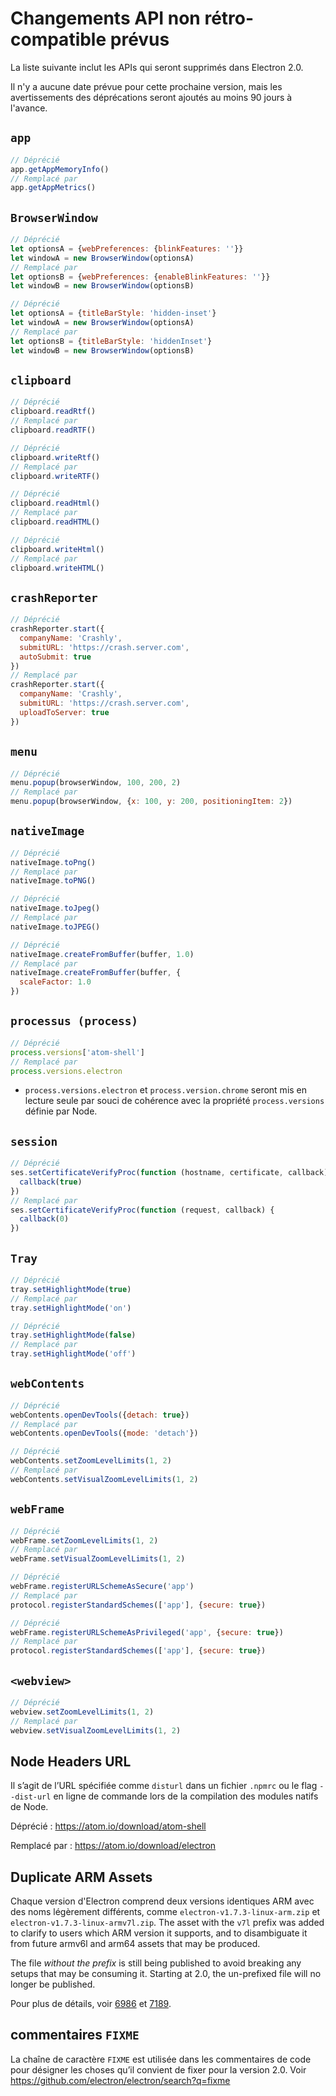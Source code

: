 # Changements API non rétro-compatible prévus

La liste suivante inclut les APIs qui seront supprimés dans Electron 2.0.

Il n'y a aucune date prévue pour cette prochaine version, mais les avertissements des déprécations seront ajoutés au moins 90 jours à l'avance.

## `app`

```js
// Déprécié
app.getAppMemoryInfo()
// Remplacé par
app.getAppMetrics()
```

## `BrowserWindow`

```js
// Déprécié
let optionsA = {webPreferences: {blinkFeatures: ''}}
let windowA = new BrowserWindow(optionsA)
// Remplacé par
let optionsB = {webPreferences: {enableBlinkFeatures: ''}}
let windowB = new BrowserWindow(optionsB)
```

```js
// Déprécié
let optionsA = {titleBarStyle: 'hidden-inset'}
let windowA = new BrowserWindow(optionsA)
// Remplacé par
let optionsB = {titleBarStyle: 'hiddenInset'}
let windowB = new BrowserWindow(optionsB)
```

## `clipboard`

```js
// Déprécié
clipboard.readRtf()
// Remplacé par
clipboard.readRTF()

// Déprécié
clipboard.writeRtf()
// Remplacé par
clipboard.writeRTF()

// Déprécié
clipboard.readHtml()
// Remplacé par
clipboard.readHTML()

// Déprécié
clipboard.writeHtml()
// Remplacé par
clipboard.writeHTML()
```

## `crashReporter`

```js
// Déprécié
crashReporter.start({
  companyName: 'Crashly',
  submitURL: 'https://crash.server.com',
  autoSubmit: true
})
// Remplacé par
crashReporter.start({
  companyName: 'Crashly',
  submitURL: 'https://crash.server.com',
  uploadToServer: true
})
```

## `menu`

```js
// Déprécié
menu.popup(browserWindow, 100, 200, 2)
// Remplacé par
menu.popup(browserWindow, {x: 100, y: 200, positioningItem: 2})
```

## `nativeImage`

```js
// Déprécié
nativeImage.toPng()
// Remplacé par
nativeImage.toPNG()

// Déprécié
nativeImage.toJpeg()
// Remplacé par
nativeImage.toJPEG()

// Déprécié
nativeImage.createFromBuffer(buffer, 1.0)
// Remplacé par
nativeImage.createFromBuffer(buffer, {
  scaleFactor: 1.0
})
```

## `processus (process)`

```js
// Déprécié
process.versions['atom-shell']
// Remplacé par
process.versions.electron
```

* `process.versions.electron` et `process.version.chrome` seront mis en lecture seule par souci de cohérence avec la propriété `process.versions` définie par Node.

## `session`

```js
// Déprécié
ses.setCertificateVerifyProc(function (hostname, certificate, callback) {
  callback(true)
})
// Remplacé par
ses.setCertificateVerifyProc(function (request, callback) {
  callback(0)
})
```

## `Tray`

```js
// Déprécié
tray.setHighlightMode(true)
// Remplacé par
tray.setHighlightMode('on')

// Déprécié
tray.setHighlightMode(false)
// Remplacé par
tray.setHighlightMode('off')
```

## `webContents`

```js
// Déprécié
webContents.openDevTools({detach: true})
// Remplacé par
webContents.openDevTools({mode: 'detach'})
```

```js
// Déprécié
webContents.setZoomLevelLimits(1, 2)
// Remplacé par
webContents.setVisualZoomLevelLimits(1, 2)
```

## `webFrame`

```js
// Déprécié
webFrame.setZoomLevelLimits(1, 2)
// Remplacé par
webFrame.setVisualZoomLevelLimits(1, 2)

// Déprécié
webFrame.registerURLSchemeAsSecure('app')
// Remplacé par
protocol.registerStandardSchemes(['app'], {secure: true})

// Déprécié
webFrame.registerURLSchemeAsPrivileged('app', {secure: true})
// Remplacé par
protocol.registerStandardSchemes(['app'], {secure: true})
```

## `<webview>`

```js
// Déprécié
webview.setZoomLevelLimits(1, 2)
// Remplacé par
webview.setVisualZoomLevelLimits(1, 2)
```

## Node Headers URL

Il s’agit de l’URL spécifiée comme `disturl` dans un fichier `.npmrc` ou le flag `--dist-url` en ligne de commande lors de la compilation des modules natifs de Node.

Déprécié : https://atom.io/download/atom-shell

Remplacé par : https://atom.io/download/electron

## Duplicate ARM Assets

Chaque version d'Electron comprend deux versions identiques ARM avec des noms légèrement différents, comme `electron-v1.7.3-linux-arm.zip` et `electron-v1.7.3-linux-armv7l.zip`. The asset with the `v7l` prefix was added to clarify to users which ARM version it supports, and to disambiguate it from future armv6l and arm64 assets that may be produced.

The file *without the prefix* is still being published to avoid breaking any setups that may be consuming it. Starting at 2.0, the un-prefixed file will no longer be published.

Pour plus de détails, voir [6986](https://github.com/electron/electron/pull/6986) et [7189](https://github.com/electron/electron/pull/7189).

## commentaires `FIXME`

La chaîne de caractère `FIXME` est utilisée dans les commentaires de code pour désigner les choses qu’il convient de fixer pour la version 2.0. Voir https://github.com/electron/electron/search?q=fixme